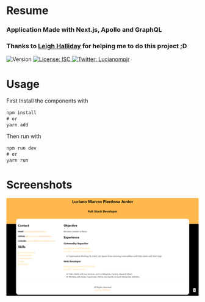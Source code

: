 # Resume
### Application Made with Next.js, Apollo and GraphQL
### Thanks to [Leigh Halliday](https://github.com/leighhalliday) for helping me to do this project ;D

<p>
  <img alt="Version" src="https://img.shields.io/badge/version-1.0.0-blue.svg?cacheSeconds=2592000" />
  <a href="#" target="_blank">
    <img alt="License: ISC" src="https://img.shields.io/badge/License-ISC-yellow.svg" />
  </a>
  <a href="https://twitter.com/Lucianompjr" target="_blank">
    <img alt="Twitter: Lucianompjr" src="https://img.shields.io/twitter/follow/Lucianompjr.svg?style=social" />
  </a>
</p>

# Usage

First Install the components with 
```
npm install
# or
yarn add

```
Then run with
```
npm run dev
# or
yarn run

```

# Screenshots

![Background](https://github.com/LucianoPierdona/graphql-resume/blob/master/public/readme.png)
